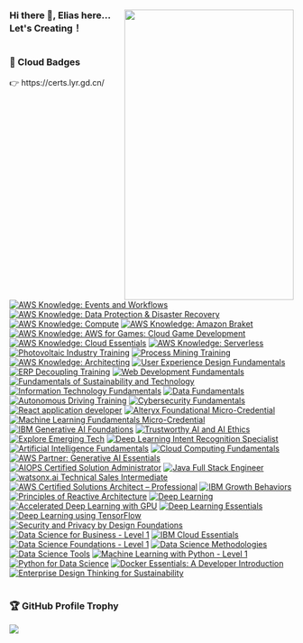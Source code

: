 

<h1 ></h1>

<div>
  <img src="https://cdn.jsdelivr.net/gh/OrekiYuta/OrekiYuta@1.0.1/OrekiYuta.png"  height="515" width="300" align="right">
</div>

### Hi there 👋, Elias here... Let's Creating！

<h1></h1>
<div>
  <h3>🥇 Cloud Badges</h3>
    👉 https://certs.lyr.gd.cn/

<br/><br/>

<!--START_SECTION:badges-->
[![AWS Knowledge: Events and Workflows](https://images.credly.com/size/110x110/images/65b806c9-c09d-4125-bfb0-8fc87f4699ac/image.png)](http://www.credly.com/badges/304dcaab-aefb-40cd-b898-c2d1c458b9d6 "AWS Knowledge: Events and Workflows")
[![AWS Knowledge: Data Protection & Disaster Recovery](https://images.credly.com/size/110x110/images/b8766b97-8362-4948-a08c-d4fbd2cda57c/image.png)](http://www.credly.com/badges/1090a493-6f59-4e38-9fc6-3370573ebcd0 "AWS Knowledge: Data Protection & Disaster Recovery")
[![AWS Knowledge: Compute](https://images.credly.com/size/110x110/images/eba18772-5ecf-471b-b8af-dda79815b544/image.png)](http://www.credly.com/badges/3c684f5f-3190-49bc-9fa2-69d38ab2629c "AWS Knowledge: Compute")
[![AWS Knowledge: Amazon Braket](https://images.credly.com/size/110x110/images/cb9ef1ba-f010-4a39-881b-65dce3e5df68/image.png)](http://www.credly.com/badges/ad250bf8-f809-4d8b-a414-cd4ccdec94d2 "AWS Knowledge: Amazon Braket")
[![AWS Knowledge: AWS for Games: Cloud Game Development](https://images.credly.com/size/110x110/images/1e1e332c-cbe5-4358-9491-748cc5c5d15f/image.png)](http://www.credly.com/badges/7a374012-7b3a-4e9a-a080-78c9ef248f0f "AWS Knowledge: AWS for Games: Cloud Game Development")
[![AWS Knowledge: Cloud Essentials](https://images.credly.com/size/110x110/images/ec621e2a-c8f0-4459-806c-ae11829d372a/image.png)](http://www.credly.com/badges/e08ea748-2eb4-463e-98fe-f99b3ee37391 "AWS Knowledge: Cloud Essentials")
[![AWS Knowledge: Serverless](https://images.credly.com/size/110x110/images/e07c6cc4-b737-4d7e-8ce8-66b6b7a60367/image.png)](http://www.credly.com/badges/4c5f6a68-ce98-4904-995f-e01dacaa0cce "AWS Knowledge: Serverless")
[![Photovoltaic Industry Training](https://images.credly.com/size/110x110/images/3084256a-abbf-44f1-a46c-4f081a507595/blob)](http://www.credly.com/badges/338b8e58-77f3-4a77-a057-beded5ed61c8 "Photovoltaic Industry Training")
[![Process Mining Training](https://images.credly.com/size/110x110/images/52160d67-744a-4134-b432-62a2ce3d62d7/image.png)](http://www.credly.com/badges/02f4ff40-7c91-4102-a914-d4672a216f1a "Process Mining Training")
[![AWS Knowledge: Architecting](https://images.credly.com/size/110x110/images/519a6dba-f145-4c1a-85a2-1d173d6898d9/image.png)](http://www.credly.com/badges/cb3e1448-8933-4efe-80ee-13d9e4da8f2b "AWS Knowledge: Architecting")
[![User Experience Design Fundamentals](https://images.credly.com/size/110x110/images/255f1178-a3ba-4738-a494-02b046fbec10/image.png)](http://www.credly.com/badges/06bb9fa3-cd04-4865-bb02-6384374eb116 "User Experience Design Fundamentals")
[![ERP Decoupling Training](https://images.credly.com/size/110x110/images/acedf554-8a50-474f-bf99-6a8bd0503662/image.png)](http://www.credly.com/badges/d59349ba-5bf7-432d-b4f4-30db75a67003 "ERP Decoupling Training")
[![Web Development Fundamentals](https://images.credly.com/size/110x110/images/0c1c6eed-818c-4f78-bfaa-7ea8704c863a/image.png)](http://www.credly.com/badges/371f5ca7-d16e-488b-a34a-a8ae542ccfdf "Web Development Fundamentals")
[![Fundamentals of Sustainability and Technology](https://images.credly.com/size/110x110/images/cef0e894-8024-4a89-8337-c7ee295aef19/image.png)](http://www.credly.com/badges/3724e0b8-d281-4409-9f84-84aa6211e7d3 "Fundamentals of Sustainability and Technology")
[![Information Technology Fundamentals](https://images.credly.com/size/110x110/images/e807f203-a235-4c69-b9ee-f31bf015af6f/image.png)](http://www.credly.com/badges/69a8555f-69b6-4d67-8e2e-7c27b3124923 "Information Technology Fundamentals")
[![Data Fundamentals](https://images.credly.com/size/110x110/images/edaf0f19-2df0-4759-8871-7b1b44687f53/image.png)](http://www.credly.com/badges/73eff7d5-1b95-4842-a785-fdf8b1077c24 "Data Fundamentals")
[![Autonomous Driving Training](https://images.credly.com/size/110x110/images/67696de5-1b7c-415c-8727-a614530d3529/image.png)](http://www.credly.com/badges/4e233d31-f6d3-4aa1-828c-4f1d3655330f "Autonomous Driving Training")
[![Cybersecurity Fundamentals](https://images.credly.com/size/110x110/images/50b96632-6cbb-40b7-ac0e-b83f49ff7f94/image.png)](http://www.credly.com/badges/4bf5ceec-1caf-413e-8f0e-ca59ba2b8c8f "Cybersecurity Fundamentals")
[![React application developer](https://images.credly.com/size/110x110/images/9ba4cd3c-c714-4e80-9a78-1d3458416ef5/image.png)](http://www.credly.com/badges/60d28ba6-8d7d-4acc-a1f5-859a87f4f963 "React application developer")
[![Alteryx Foundational Micro-Credential](https://images.credly.com/size/110x110/images/1ec9c0f8-60f4-4c96-8fc8-2442b9022a12/image.png)](http://www.credly.com/badges/8ed8265e-ad57-4b41-a7a7-9ea00f6afcaa "Alteryx Foundational Micro-Credential")
[![Machine Learning Fundamentals Micro-Credential](https://images.credly.com/size/110x110/images/70b7f41e-7711-426d-8e87-e6a7b14d3790/image.png)](http://www.credly.com/badges/61085a7b-af10-4c0b-9b63-d02e2fdadaf5 "Machine Learning Fundamentals Micro-Credential")
[![IBM Generative AI Foundations](https://images.credly.com/size/110x110/images/3f47012c-5e2c-4c8a-98a4-6e6e96571926/AI-Generative-AI-Foundations.png)](http://www.credly.com/badges/3ccbb524-b856-40c6-8cfc-edc684fda6a1 "IBM Generative AI Foundations")
[![Trustworthy AI and AI Ethics](https://images.credly.com/size/110x110/images/25d0ed8f-02ee-4277-bf8f-2dacfe123a79/Trustworthy-AI-and-AI-Ethics-Foundations.png)](http://www.credly.com/badges/8fdb27a9-4bc3-45b9-a499-c26463af8188 "Trustworthy AI and AI Ethics")
[![Explore Emerging Tech](https://images.credly.com/size/110x110/images/c6f4a830-11d9-46ba-a061-8ac2e5a099e9/Explore_Emerging_Tech.png)](http://www.credly.com/badges/1b509054-1e8c-427a-808d-8bd33f9f650e "Explore Emerging Tech")
[![Deep Learning Intent Recognition Specialist](https://images.credly.com/size/110x110/images/087d9a9f-ea47-4d95-82fb-adfed803a851/image.png)](http://www.credly.com/badges/fe24dea8-2c6e-4ce8-a11d-d1fabca3e1a9 "Deep Learning Intent Recognition Specialist")
[![Artificial Intelligence Fundamentals](https://images.credly.com/size/110x110/images/82b908e1-fdcd-4785-9d32-97f11ccbcf08/image.png)](http://www.credly.com/badges/df08d1bf-c77d-445c-8c9f-4ea40c578c28 "Artificial Intelligence Fundamentals")
[![Cloud Computing Fundamentals](https://images.credly.com/size/110x110/images/5624b38a-5471-4d5c-a2bd-f4575babaa61/image.png)](http://www.credly.com/badges/d943422d-ebf7-4041-93c8-1a1870737262 "Cloud Computing Fundamentals")
[![AWS Partner: Generative AI Essentials](https://images.credly.com/size/110x110/images/145a5de8-7390-4d57-b4cb-a10e2f9394e2/image.png)](http://www.credly.com/badges/ede610d4-d2a1-4508-8f96-0d7dd30ac5de "AWS Partner: Generative AI Essentials")
[![AIOPS Certified Solution Administrator](https://images.credly.com/size/110x110/images/cddc2936-8041-4055-932a-28d19313fecd/image.png)](http://www.credly.com/badges/ad692fd7-f617-4644-8231-87df0272d0b4 "AIOPS Certified Solution Administrator")
[![Java Full Stack Engineer](https://images.credly.com/size/110x110/images/2d8f2056-83bb-4692-bf47-f8162197432e/image.png)](http://www.credly.com/badges/6c5ceb0a-b35c-40eb-a9cf-2969cb784862 "Java Full Stack Engineer")
[![watsonx.ai Technical Sales Intermediate](https://images.credly.com/size/110x110/images/e776e507-65f6-473c-b025-83211d94dd25/image.png)](http://www.credly.com/badges/318ae0e8-a295-4252-b3b4-55649c66dd1e "watsonx.ai Technical Sales Intermediate")
[![AWS Certified Solutions Architect – Professional](https://images.credly.com/size/110x110/images/2d84e428-9078-49b6-a804-13c15383d0de/image.png)](http://www.credly.com/badges/3ead07d6-e3fb-4ccc-9fc4-fa8ce4bb34f7 "AWS Certified Solutions Architect – Professional")
[![IBM Growth Behaviors](https://images.credly.com/size/110x110/images/d244c828-b281-4669-9b3b-761fdd4ea870/IBM-Growth-Behaviors.png)](http://www.credly.com/badges/093d3413-6379-402c-9f94-4960a7931b0b "IBM Growth Behaviors")
[![Principles of Reactive Architecture](https://images.credly.com/size/110x110/images/a9be4a4d-dd5d-4131-9e6c-7145d85e3ee9/blob)](http://www.credly.com/badges/7c046a32-5a92-42c9-a613-7e9f149f425c "Principles of Reactive Architecture")
[![Deep Learning](https://images.credly.com/size/110x110/images/19df5d04-16a5-4c4f-8ea1-1ed5512013f4/blob)](http://www.credly.com/badges/f1fc04cf-62c9-486b-a4dd-713d0d4be85e "Deep Learning")
[![Accelerated Deep Learning with GPU](https://images.credly.com/size/110x110/images/ce22d252-c0ef-4e57-9840-9e1ce22820a9/blob)](http://www.credly.com/badges/f141e86e-cea9-4cf2-8dde-aed9a9296076 "Accelerated Deep Learning with GPU")
[![Deep Learning Essentials](https://images.credly.com/size/110x110/images/ef4b79d9-5b12-4d26-b4f2-a8fc22b0351b/blob)](http://www.credly.com/badges/50b35220-79f2-4256-8041-df08c74c7a80 "Deep Learning Essentials")
[![Deep Learning using TensorFlow](https://images.credly.com/size/110x110/images/ba85e07d-8263-4f30-b39b-d79883ee558c/blob)](http://www.credly.com/badges/c4be0dcb-76c3-4091-97d1-0916858827d0 "Deep Learning using TensorFlow")
[![Security and Privacy by Design Foundations](https://images.credly.com/size/110x110/images/c1ca6570-bdc6-40e9-8992-722050788418/Security-_-Privacy-by-Design-Foundational.png)](http://www.credly.com/badges/3507e118-59e1-4075-8310-50807c01598b "Security and Privacy by Design Foundations")
[![Data Science for Business - Level 1](https://images.credly.com/size/110x110/images/547b89ab-8749-4dfa-8ace-edf4fc6af3be/blob)](http://www.credly.com/badges/f4d64785-1334-4d9f-af67-2fe21db4fbfd "Data Science for Business - Level 1")
[![IBM Cloud Essentials](https://images.credly.com/size/110x110/images/7d768acf-ce3c-4a05-9778-a5013b1211c9/blob)](http://www.credly.com/badges/e5dab254-625f-4219-92aa-30c01008b730 "IBM Cloud Essentials")
[![Data Science Foundations - Level 1](https://images.credly.com/size/110x110/images/5950e6bd-1d0b-40f0-9313-4b2fa36622ce/blob)](http://www.credly.com/badges/360b235b-897c-4063-b183-64d295542ae4 "Data Science Foundations - Level 1")
[![Data Science Methodologies](https://images.credly.com/size/110x110/images/3e42e90a-da56-4680-9f9b-140e8a1dd6d4/blob)](http://www.credly.com/badges/15d2f490-1248-46ee-a844-21f26f8f61d7 "Data Science Methodologies")
[![Data Science Tools](https://images.credly.com/size/110x110/images/aa8b8df6-98d7-4bf5-9546-dd4c1103d718/blob)](http://www.credly.com/badges/bef87b52-18e8-4810-a937-d64458dc4b86 "Data Science Tools")
[![Machine Learning with Python - Level 1](https://images.credly.com/size/110x110/images/ede27d34-ab6b-4eef-8808-f266564df2a2/blob)](http://www.credly.com/badges/55784c2a-b17f-4384-9d47-0200979c9514 "Machine Learning with Python - Level 1")
[![Python for Data Science](https://images.credly.com/size/110x110/images/b40db465-587f-45eb-a854-af8630a630e7/blob)](http://www.credly.com/badges/e08e2c23-a8f7-4ace-a8e5-38ff767467a2 "Python for Data Science")
[![Docker Essentials: A Developer Introduction](https://images.credly.com/size/110x110/images/b0c5445a-72a2-46ce-a599-96147e210efb/blob)](http://www.credly.com/badges/540055fc-c584-4e91-9ae9-2458cdff44b1 "Docker Essentials: A Developer Introduction")
[![Enterprise Design Thinking for Sustainability](https://images.credly.com/size/110x110/images/95aa870e-8233-42da-807f-f8a94209119a/image.png)](http://www.credly.com/badges/4f616428-7ba1-49a5-bff0-fbe4c8d31f88 "Enterprise Design Thinking for Sustainability")
<!--END_SECTION:badges-->
</div>

<h1></h1>
<div>
  <h3>🏆 GitHub Profile Trophy</h3>
  <img src="https://github-profile-trophy.vercel.app/?username=orekiyuta&column=5"/>
</div>
